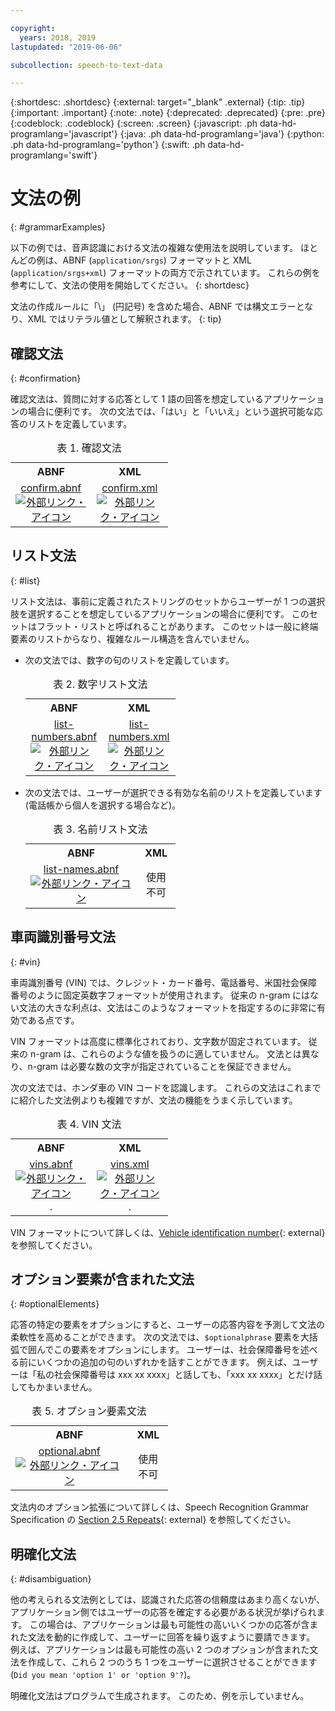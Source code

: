 ```yaml
---

copyright:
  years: 2018, 2019
lastupdated: "2019-06-06"

subcollection: speech-to-text-data

---
```


{:shortdesc: .shortdesc}
{:external: target="_blank" .external}
{:tip: .tip}
{:important: .important}
{:note: .note}
{:deprecated: .deprecated}
{:pre: .pre}
{:codeblock: .codeblock}
{:screen: .screen}
{:javascript: .ph data-hd-programlang='javascript'}
{:java: .ph data-hd-programlang='java'}
{:python: .ph data-hd-programlang='python'}
{:swift: .ph data-hd-programlang='swift'}

# 文法の例
{: #grammarExamples}

以下の例では、音声認識における文法の複雑な使用法を説明しています。 ほとんどの例は、ABNF (`application/srgs`) フォーマットと XML (`application/srgs+xml`) フォーマットの両方で示されています。 これらの例を参考にして、文法の使用を開始してください。
{: shortdesc}

文法の作成ルールに「\」 (円記号) を含めた場合、ABNF では構文エラーとなり、XML ではリテラル値として解釈されます。
{: tip}

## 確認文法
{: #confirmation}

確認文法は、質問に対する応答として 1 語の回答を想定しているアプリケーションの場合に便利です。 次の文法では、「はい」と「いいえ」という選択可能な応答のリストを定義しています。

<table style="width:50%">
  <caption>表 1. 確認文法</caption>
  <tr>
    <th style="text-align:center">ABNF</th>
    <th style="text-align:center">XML</th>
  </tr>
  <tr>
    <td style="text-align:center">
      <a target="_blank" href="https://watson-developer-cloud.github.io/doc-tutorial-downloads/speech-to-text/grammars/confirm.abnf" download="confirm.abnf">confirm.abnf <img src="../../icons/launch-glyph.svg" alt="外部リンク・アイコン" title="外部リンク・アイコン"></a>
    </td>
    <td style="text-align:center">
      <a target="_blank" href="https://watson-developer-cloud.github.io/doc-tutorial-downloads/speech-to-text/grammars/confirm.xml" download="confirm.xml">confirm.xml <img src="../../icons/launch-glyph.svg" alt="外部リンク・アイコン" title="外部リンク・アイコン"></a>
    </td>
  </tr>
</table>

## リスト文法
{: #list}

リスト文法は、事前に定義されたストリングのセットからユーザーが 1 つの選択肢を選択することを想定しているアプリケーションの場合に便利です。 このセットはフラット・リストと呼ばれることがあります。 このセットは一般に終端要素のリストからなり、複雑なルール構造を含んでいません。

-   次の文法では、数字の句のリストを定義しています。

    <table style="width:50%">
      <caption>表 2. 数字リスト文法</caption>
      <tr>
        <th style="text-align:center">ABNF</th>
        <th style="text-align:center">XML</th>
      </tr>
      <tr>
        <td style="text-align:center">
          <a target="_blank" href="https://watson-developer-cloud.github.io/doc-tutorial-downloads/speech-to-text/grammars/list-numbers.abnf" download="list-numbers.abnf">list-numbers.abnf <img src="../../icons/launch-glyph.svg" alt="外部リンク・アイコン" title="外部リンク・アイコン"></a>
        </td>
        <td style="text-align:center">
          <a target="_blank" href="https://watson-developer-cloud.github.io/doc-tutorial-downloads/speech-to-text/grammars/list-numbers.xml" download="list-numbers.xml">list-numbers.xml <img src="../../icons/launch-glyph.svg" alt="外部リンク・アイコン" title="外部リンク・アイコン"></a>
        </td>
      </tr>
    </table>

-   次の文法では、ユーザーが選択できる有効な名前のリストを定義しています (電話帳から個人を選択する場合など)。

    <table style="width:50%">
      <caption>表 3. 名前リスト文法</caption>
      <tr>
        <th style="text-align:center">ABNF</th>
        <th style="text-align:center">XML</th>
      </tr>
      <tr>
        <td style="text-align:center">
          <a target="_blank" href="https://watson-developer-cloud.github.io/doc-tutorial-downloads/speech-to-text/grammars/list-names.abnf" download="list-names.abnf">list-names.abnf <img src="../../icons/launch-glyph.svg" alt="外部リンク・アイコン" title="外部リンク・アイコン"></a>
        </td>
        <td style="text-align:center">
          使用不可
        </td>
      </tr>
    </table>

## 車両識別番号文法
{: #vin}

車両識別番号 (VIN) では、クレジット・カード番号、電話番号、米国社会保障番号のように固定英数字フォーマットが使用されます。 従来の n-gram にはない文法の大きな利点は、文法はこのようなフォーマットを指定するのに非常に有効である点です。

VIN フォーマットは高度に標準化されており、文字数が固定されています。 従来の n-gram は、これらのような値を扱うのに適していません。 文法とは異なり、n-gram は必要な数の文字が指定されていることを保証できません。

次の文法では、ホンダ車の VIN コードを認識します。 これらの文法はこれまでに紹介した文法例よりも複雑ですが、文法の機能をうまく示しています。

<table style="width:50%">
  <caption>表 4. VIN 文法</caption>
  <tr>
    <th style="text-align:center">ABNF</th>
    <th style="text-align:center">XML</th>
  </tr>
  <tr>
    <td style="text-align:center">
      <a target="_blank" href="https://watson-developer-cloud.github.io/doc-tutorial-downloads/speech-to-text/grammars/vins.abnf" download="vins.abnf">vins.abnf <img src="../../icons/launch-glyph.svg" alt="外部リンク・アイコン" title="外部リンク・アイコン"></a>.
    </td>
    <td style="text-align:center">
      <a target="_blank" href="https://watson-developer-cloud.github.io/doc-tutorial-downloads/speech-to-text/grammars/vins.xml" download="vins.xml">vins.xml <img src="../../icons/launch-glyph.svg" alt="外部リンク・アイコン" title="外部リンク・アイコン"></a>.
    </td>
  </tr>
</table>

VIN フォーマットについて詳しくは、[Vehicle identification number](https://wikipedia.org/wiki/Vehicle_identification_number){: external} を参照してください。

## オプション要素が含まれた文法
{: #optionalElements}

応答の特定の要素をオプションにすると、ユーザーの応答内容を予測して文法の柔軟性を高めることができます。 次の文法では、`$optionalphrase` 要素を大括弧で囲んでこの要素をオプションにします。 ユーザーは、社会保障番号を述べる前にいくつかの追加の句のいずれかを話すことができます。 例えば、ユーザーは「私の社会保障番号は xxx xx xxxx」と話しても、「xxx xx xxxx」とだけ話してもかまいません。

<table style="width:50%">
  <caption>表 5. オプション要素文法</caption>
  <tr>
    <th style="text-align:center">ABNF</th>
    <th style="text-align:center">XML</th>
  </tr>
  <tr>
    <td style="text-align:center">
      <a target="_blank" href="https://watson-developer-cloud.github.io/doc-tutorial-downloads/speech-to-text/grammars/optional.abnf" download="optional.abnf">optional.abnf <img src="../../icons/launch-glyph.svg" alt="外部リンク・アイコン" title="外部リンク・アイコン"></a>
    </td>
    <td style="text-align:center">
      使用不可
    </td>
  </tr>
</table>

文法内のオプション拡張について詳しくは、Speech Recognition Grammar Specification の [Section 2.5 Repeats](https://www.w3.org/TR/speech-grammar/#S2.5){: external} を参照してください。

## 明確化文法
{: #disambiguation}

他の考えられる文法例としては、認識された応答の信頼度はあまり高くないが、アプリケーション側ではユーザーの応答を確定する必要がある状況が挙げられます。 この場合は、アプリケーションは最も可能性の高いいくつかの応答が含まれた文法を動的に作成して、ユーザーに回答を繰り返すように要請できます。 例えば、アプリケーションは最も可能性の高い 2 つのオプションが含まれた文法を作成して、これら 2 つのうち 1 つをユーザーに選択させることができます (`Did you mean 'option 1' or 'option 9'?`)。

明確化文法はプログラムで生成されます。 このため、例を示していません。
